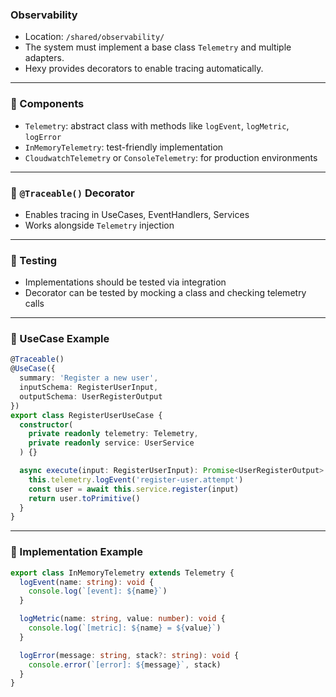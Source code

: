 ### Observability

- Location: `/shared/observability/`
- The system must implement a base class `Telemetry` and multiple adapters.
- Hexy provides decorators to enable tracing automatically.

---

### 🧱 Components

- `Telemetry`: abstract class with methods like `logEvent`, `logMetric`, `logError`
- `InMemoryTelemetry`: test-friendly implementation
- `CloudwatchTelemetry` or `ConsoleTelemetry`: for production environments

---

### 🧩 `@Traceable()` Decorator

- Enables tracing in UseCases, EventHandlers, Services
- Works alongside `Telemetry` injection

---

### 🧪 Testing

- Implementations should be tested via integration
- Decorator can be tested by mocking a class and checking telemetry calls

---

### 🧩 UseCase Example
```ts
@Traceable()
@UseCase({
  summary: 'Register a new user',
  inputSchema: RegisterUserInput,
  outputSchema: UserRegisterOutput
})
export class RegisterUserUseCase {
  constructor(
    private readonly telemetry: Telemetry,
    private readonly service: UserService
  ) {}

  async execute(input: RegisterUserInput): Promise<UserRegisterOutput> {
    this.telemetry.logEvent('register-user.attempt')
    const user = await this.service.register(input)
    return user.toPrimitive()
  }
}
```

---

### 🧩 Implementation Example
```ts
export class InMemoryTelemetry extends Telemetry {
  logEvent(name: string): void {
    console.log(`[event]: ${name}`)
  }

  logMetric(name: string, value: number): void {
    console.log(`[metric]: ${name} = ${value}`)
  }

  logError(message: string, stack?: string): void {
    console.error(`[error]: ${message}`, stack)
  }
}
```
